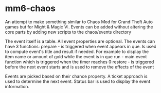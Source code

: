 # mm6-chaos

An attempt to make something similar to Chaos Mod for Grand Theft Auto games but for Might & Magic VI.
Events can be added without altering the core parts by adding new scripts to the chaos/events directory

The event itself is a table.
All event properties are optional.
The events can have 3 functions:
  prepare - is triggered when event appears in que. Is used to compute event's title and result if needed. For example to display the item name or amount of gold while the event is in que
  run - main event function which is triggered when the timer reaches 0
  restore - is triggered before the next event starts and is used to remove the effects of the event

Events are picked based on their chance property. A ticket approach is used to determine the next event.
Status bar is used to display the event information.
  
